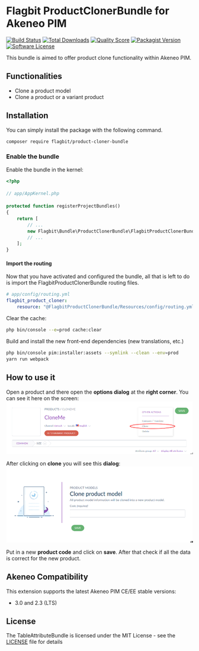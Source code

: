 # Flagbit ProductClonerBundle for Akeneo PIM

[![Build Status](https://img.shields.io/travis/flagbit/akeneo-product-cloner/master.svg?style=flat-square)](https://travis-ci.org/flagbit/akeneo-product-cloner?branch=master)
[![Total Downloads](https://poser.pugx.org/flagbit/product-cloner-bundle/downloads?format=flat-square)](https://packagist.org/packages/flagbit/product-cloner-bundle)
[![Quality Score](https://img.shields.io/scrutinizer/g/flagbit/akeneo-product-cloner.svg?style=flat-square)](https://scrutinizer-ci.com/g/Flagbit/akeneo-product-cloner)
[![Packagist Version](https://img.shields.io/packagist/v/flagbit/product-cloner-bundle.svg?style=flat-square)](https://packagist.org/packages/flagbit/product-cloner-bundle)
[![Software License](https://img.shields.io/badge/license-MIT-brightgreen.svg?style=flat-square)](LICENSE)

This bundle is aimed to offer product clone functionality within Akeneo PIM.

## Functionalities ##
* Clone a product model
* Clone a product or a variant product


## Installation ##
You can simply install the package with the following command.

``` bash
composer require flagbit/product-cloner-bundle
```

### Enable the bundle ####

Enable the bundle in the kernel:

``` php
<?php

// app/AppKernel.php

protected function registerProjectBundles()
{
    return [
        // ...
        new Flagbit\Bundle\ProductClonerBundle\FlagbitProductClonerBundle(),
        // ...
    ];
}
```

#### Import the routing ####
Now that you have activated and configured the bundle, all that is left to do is import the FlagbitProductClonerBundle
routing files.

``` yaml
# app/config/routing.yml
flagbit_product_cloner:
    resource: "@FlagbitProductClonerBundle/Resources/config/routing.yml"

```

Clear the cache:

``` bash
php bin/console --e=prod cache:clear
```

Build and install the new front-end dependencies (new translations, etc.)

``` bash
php bin/console pim:installer:assets --symlink --clean --env=prod
yarn run webpack
```

## How to use it ##
Open a product and there open the **options dialog** at the **right corner**.
You can see it here on the screen:  
![Product Model Clone Screen](https://raw.githubusercontent.com/Flagbit/akeneo-product-cloner/master/screens/product_model_clone.png "Product Model Clone Screen")

After clicking on **clone** you will see this **dialog**:  
![Product Model Clone Dialog Screen](https://raw.githubusercontent.com/Flagbit/akeneo-product-cloner/master/screens/product_model_clone_dialog.png "Product Model Clone Dialog Screen")

Put in a new **product code** and click on **save**. After that check if all the data is correct for the new product.

## Akeneo Compatibility ##

This extension supports the latest Akeneo PIM CE/EE stable versions:

* 3.0 and 2.3 (LTS)

## License ##

The TableAttributeBundle is licensed under the MIT License - see the [LICENSE](LICENSE) file for details
